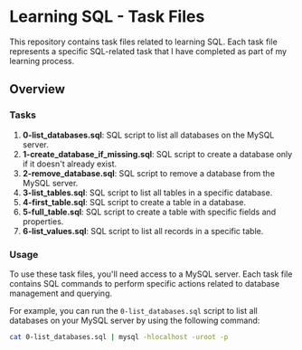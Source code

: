 # Learning SQL - Task Files

This repository contains task files related to learning SQL. Each task file represents a specific SQL-related task that I have completed as part of my learning process.

## Overview

### Tasks

1. **0-list_databases.sql**: SQL script to list all databases on the MySQL server.
2. **1-create_database_if_missing.sql**: SQL script to create a database only if it doesn't already exist.
3. **2-remove_database.sql**: SQL script to remove a database from the MySQL server.
4. **3-list_tables.sql**: SQL script to list all tables in a specific database.
5. **4-first_table.sql**: SQL script to create a table in a database.
6. **5-full_table.sql**: SQL script to create a table with specific fields and properties.
7. **6-list_values.sql**: SQL script to list all records in a specific table.

### Usage

To use these task files, you'll need access to a MySQL server. Each task file contains SQL commands to perform specific actions related to database management and querying. 

For example, you can run the `0-list_databases.sql` script to list all databases on your MySQL server by using the following command:

```bash
cat 0-list_databases.sql | mysql -hlocalhost -uroot -p
